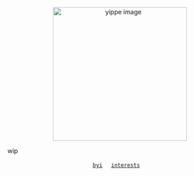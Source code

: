 <p align="center">
     <img src="https://files.catbox.moe/92daub.png" alt="yippe image" width="300"/>
</p>
wip

<p align="center">
  <a href="https://rentry.co/cet_byi"><code>byi</code></a>
  &nbsp;&nbsp;&nbsp;
  <a href="https://rentry.co/cet_interests"><code>interests</code></a>
  &nbsp;&nbsp;&nbsp;
</p>

<!--
**softtoyshark/softtoyshark** is a ✨ _special_ ✨ repository because its `README.md` (this file) appears on your GitHub profile.

Here are some ideas to get you started:

- 🔭 I’m currently working on ...
- 🌱 I’m currently learning ...
- 👯 I’m looking to collaborate on ...
- 🤔 I’m looking for help with ...
- 💬 Ask me about ...
- 📫 How to reach me: ...
- 😄 Pronouns: ...
- ⚡ Fun fact: ...
-->
